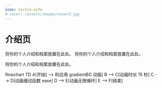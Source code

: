```yaml
---
icon: circle-info
# cover: /assets/images/cover3.jpg
---
```


# 介绍页

将你的个人介绍和档案放置在此处。
将你的个人介绍和档案放置在此处。

将你的个人介绍和档案放置在此处。

flowchart TD
    A[开始] --> B[应用 gradientBG 动画]
    B --> C[动画时长 15 秒]
    C --> D[动画缓动函数 ease]
    D --> E[动画无限循环]
    E --> F[结束]